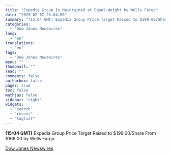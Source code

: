```yaml
---
title: "Expedia Group Is Maintained at Equal-Weight by Wells Fargo"
date: "2025-02-07 23:04:00"
summary: "(15:04 GMT) Expedia Group Price Target Raised to $199.00/Share From $168.00 by Wells Fargo"
categories:
  - "Dow Jones Newswires"
lang:
  - "en"
translations:
  - "en"
tags:
  - "Dow Jones Newswires"
menu: ""
thumbnail: ""
lead: ""
comments: false
authorbox: false
pager: true
toc: false
mathjax: false
sidebar: "right"
widgets:
  - "search"
  - "recent"
  - "taglist"
---
```


**(15:04 GMT)** Expedia Group Price Target Raised to $199.00/Share From $168.00 by Wells Fargo

[Dow Jones Newswires](https://www.tradingview.com/news/DJN_DN20250207007307:0/)
